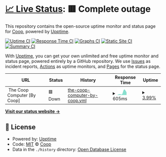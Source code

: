 # [📈 Live Status](https://CoopPlayzz.github.io/Webstatus-other): <!--live status--> **🟥 Complete outage**

This repository contains the open-source uptime monitor and status page for [Coop](coopos.github.io/CoopOS), powered by [Upptime](https://github.com/upptime/upptime).

[![Uptime CI](https://github.com/CoopPlayzz/Webstatus-other/workflows/Uptime%20CI/badge.svg)](https://github.com/CoopPlayzz/Webstatus-other/actions?query=workflow%3A%22Uptime+CI%22)
[![Response Time CI](https://github.com/CoopPlayzz/Webstatus-other/workflows/Response%20Time%20CI/badge.svg)](https://github.com/CoopPlayzz/Webstatus-other/actions?query=workflow%3A%22Response+Time+CI%22)
[![Graphs CI](https://github.com/CoopPlayzz/Webstatus-other/workflows/Graphs%20CI/badge.svg)](https://github.com/CoopPlayzz/Webstatus-other/actions?query=workflow%3A%22Graphs+CI%22)
[![Static Site CI](https://github.com/CoopPlayzz/Webstatus-other/workflows/Static%20Site%20CI/badge.svg)](https://github.com/CoopPlayzz/Webstatus-other/actions?query=workflow%3A%22Static+Site+CI%22)
[![Summary CI](https://github.com/CoopPlayzz/Webstatus-other/workflows/Summary%20CI/badge.svg)](https://github.com/CoopPlayzz/Webstatus-other/actions?query=workflow%3A%22Summary+CI%22)

With [Upptime](https://upptime.js.org), you can get your own unlimited and free uptime monitor and status page, powered entirely by a GitHub repository. We use [Issues](https://github.com/CoopPlayzz/Webstatus-other/issues) as incident reports, [Actions](https://github.com/CoopPlayzz/Webstatus-other/actions) as uptime monitors, and [Pages](https://CoopPlayzz.github.io/Webstatus-other) for the status page.

<!--start: status pages-->
<!-- This summary is generated by Upptime (https://github.com/upptime/upptime) -->
<!-- Do not edit this manually, your changes will be overwritten -->
<!-- prettier-ignore -->
| URL | Status | History | Response Time | Uptime |
| --- | ------ | ------- | ------------- | ------ |
| <img alt="" src="https://favicons.githubusercontent.com/null" height="13"> The Coop Computer [By Coop] | 🟥 Down | [the-coop-computer-by-coop.yml](https://github.com/CoopPlayzz/Webstatus-other/commits/HEAD/history/the-coop-computer-by-coop.yml) | <details><summary><img alt="Response time graph" src="./graphs/the-coop-computer-by-coop/response-time-week.png" height="20"> 605ms</summary><br><a href="https://CoopPlayzz.github.io/Webstatus-other/history/the-coop-computer-by-coop"><img alt="Response time 757" src="https://img.shields.io/endpoint?url=https%3A%2F%2Fraw.githubusercontent.com%2FCoopPlayzz%2FWebstatus-other%2FHEAD%2Fapi%2Fthe-coop-computer-by-coop%2Fresponse-time.json"></a><br><a href="https://CoopPlayzz.github.io/Webstatus-other/history/the-coop-computer-by-coop"><img alt="24-hour response time 727" src="https://img.shields.io/endpoint?url=https%3A%2F%2Fraw.githubusercontent.com%2FCoopPlayzz%2FWebstatus-other%2FHEAD%2Fapi%2Fthe-coop-computer-by-coop%2Fresponse-time-day.json"></a><br><a href="https://CoopPlayzz.github.io/Webstatus-other/history/the-coop-computer-by-coop"><img alt="7-day response time 605" src="https://img.shields.io/endpoint?url=https%3A%2F%2Fraw.githubusercontent.com%2FCoopPlayzz%2FWebstatus-other%2FHEAD%2Fapi%2Fthe-coop-computer-by-coop%2Fresponse-time-week.json"></a><br><a href="https://CoopPlayzz.github.io/Webstatus-other/history/the-coop-computer-by-coop"><img alt="30-day response time 403" src="https://img.shields.io/endpoint?url=https%3A%2F%2Fraw.githubusercontent.com%2FCoopPlayzz%2FWebstatus-other%2FHEAD%2Fapi%2Fthe-coop-computer-by-coop%2Fresponse-time-month.json"></a><br><a href="https://CoopPlayzz.github.io/Webstatus-other/history/the-coop-computer-by-coop"><img alt="1-year response time 757" src="https://img.shields.io/endpoint?url=https%3A%2F%2Fraw.githubusercontent.com%2FCoopPlayzz%2FWebstatus-other%2FHEAD%2Fapi%2Fthe-coop-computer-by-coop%2Fresponse-time-year.json"></a></details> | <details><summary><a href="https://CoopPlayzz.github.io/Webstatus-other/history/the-coop-computer-by-coop">3.99%</a></summary><a href="https://CoopPlayzz.github.io/Webstatus-other/history/the-coop-computer-by-coop"><img alt="All-time uptime 23.87%" src="https://img.shields.io/endpoint?url=https%3A%2F%2Fraw.githubusercontent.com%2FCoopPlayzz%2FWebstatus-other%2FHEAD%2Fapi%2Fthe-coop-computer-by-coop%2Fuptime.json"></a><br><a href="https://CoopPlayzz.github.io/Webstatus-other/history/the-coop-computer-by-coop"><img alt="24-hour uptime 9.73%" src="https://img.shields.io/endpoint?url=https%3A%2F%2Fraw.githubusercontent.com%2FCoopPlayzz%2FWebstatus-other%2FHEAD%2Fapi%2Fthe-coop-computer-by-coop%2Fuptime-day.json"></a><br><a href="https://CoopPlayzz.github.io/Webstatus-other/history/the-coop-computer-by-coop"><img alt="7-day uptime 3.99%" src="https://img.shields.io/endpoint?url=https%3A%2F%2Fraw.githubusercontent.com%2FCoopPlayzz%2FWebstatus-other%2FHEAD%2Fapi%2Fthe-coop-computer-by-coop%2Fuptime-week.json"></a><br><a href="https://CoopPlayzz.github.io/Webstatus-other/history/the-coop-computer-by-coop"><img alt="30-day uptime 12.07%" src="https://img.shields.io/endpoint?url=https%3A%2F%2Fraw.githubusercontent.com%2FCoopPlayzz%2FWebstatus-other%2FHEAD%2Fapi%2Fthe-coop-computer-by-coop%2Fuptime-month.json"></a><br><a href="https://CoopPlayzz.github.io/Webstatus-other/history/the-coop-computer-by-coop"><img alt="1-year uptime 23.87%" src="https://img.shields.io/endpoint?url=https%3A%2F%2Fraw.githubusercontent.com%2FCoopPlayzz%2FWebstatus-other%2FHEAD%2Fapi%2Fthe-coop-computer-by-coop%2Fuptime-year.json"></a></details>

<!--end: status pages-->

[**Visit our status website →**](https://CoopPlayzz.github.io/Webstatus-other)

## 📄 License

- Powered by: [Upptime](https://github.com/upptime/upptime)
- Code: [MIT](./LICENSE) © [Coop](coopos.github.io/CoopOS)
- Data in the `./history` directory: [Open Database License](https://opendatacommons.org/licenses/odbl/1-0/)
